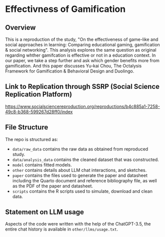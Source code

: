 # Effectivness of Gamification

## Overview

This is a reproduction of the study, "On the effectiveness of game-like and social approaches in learning: Comparing educational gaming, gamification & social networking".
This analysis explores the same question as original regarding whther gamifcation is effective or not in a education context. In our paper, we take a step further and ask which gender benefits more from gamification. And this paper discusses Yu-kai Chou, The Octalysis Framework for Gamification & Behavioral Design and Duolingo.

## Link to Replication through SSRP (Social Science Replication Platform)

https://www.socialsciencereproduction.org/reproductions/b4c885a1-7258-49c8-b368-599267d28ff0/index

## File Structure

The repo is structured as:

-   `data/raw_data` contains the raw data as obtained from reproduced study.
-   `data/analysis_data` contains the cleaned dataset that was constructed.
-   `model` contains fitted models. 
-   `other` contains details about LLM chat interactions, and sketches.
-   `paper` contains the files used to generate the paper and datasheet including the Quarto document and reference bibliography file, as well as the PDF of the paper and datasheet. 
-   `scripts` contains the R scripts used to simulate, download and clean data.


## Statement on LLM usage

Aspects of the code were written with the help of the ChatGPT-3.5, the entire chat history is available in `other/llms/usage.txt`.
